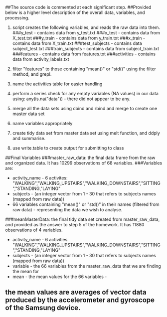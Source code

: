 ##The source code is commented at each significant step. 
##Provided below is a higher level description of the overall data, variables, and processing.

1. script creates the following variables, and reads the raw data into them.
###y_test - contains data from y_test.txt
###x_test - contains data from X_test.txt 
###y_train - contains data from y_train.txt
###x_train - contains data from X_train.txt
###test_subjects - contains data subject_test.txt
###train_subjects - contains data from subject_train.txt 
###features - contains data from features.txt 
###activities - contains data from activity_labels.txt

2. filter "features" to those containing "mean()" or "std()" using the filter method, and grepl.
3. name the activities table for easier handling
4. perform a series check for any empty variables (NA values) in our data using: any(is.na("data")) - there did not appear to be any.
5. merge all the data sets using cbind and rbind and merge to create one master data set
6. name variables appropriately
7. create tidy data set from master data set using melt function, and ddply and summarise.
8. use write.table to create output for submitting to class

##Final Variables
###master_raw_data: the final data frame from the raw and organized data. It has 10299 observations of 68 variables. 
###Variables are:
* activity_name - 6 activites: "WALKING","WALKING_UPSTAIRS","WALKING_DOWNSTAIRS","SITTING","STANDING,"LAYING"
* subjects - (an integer vector from 1 - 30 that refers to subjects names (mapped from raw data))
* 66 variables containing "mean()" or "std()" in their names (filtered from raw data) - representing the data we wish to analyse.


###meanMasterData: the final tidy data set created from master_raw_data, and provided as the answer to step 5 of the homework. It has 11880 observations of 4 variables.
* activity_name - 6 activities "WALKING","WALKING_UPSTAIRS","WALKING_DOWNSTAIRS","SITTING","STANDING,"LAYING"
* subjects - (an integer vector from 1 - 30 that refers to subjects names (mapped from raw data))
* variable - the 66 variables from the master_raw_data that we are finding the mean for
* mean - the mean values for the 66 variables - 

## the mean values are averages of vector data produced by the accelerometer and gyroscope of the Samsung device.
